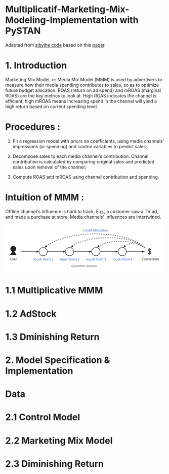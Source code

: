 # Multiplicatif-Marketing-Mix-Modeling-Implementation with PySTAN  
Adapted from [sibylhe code](https://github.com/sibylhe/mmm_stan?tab=readme-ov-file) based on this [paper](https://static.googleusercontent.com/media/research.google.com/en//pubs/archive/46001.pdf).  

# 1. Introduction
Marketing Mix Model, or Media Mix Model (MMM) is used by advertisers to measure how their media spending contributes to sales, so as to optimize future budget allocation. ROAS (return on ad spend) and mROAS (marginal ROAS) are the key metrics to look at. High ROAS indicates the channel is efficient, high mROAS means increasing spend in the channel will yield a high return based on current spending level.
# Procedures :  
1. Fit a regression model with priors on coefficients, using media channels' impressions (or spending) and control variables to predict sales;

2. Decompose sales to each media channel's contribution. Channel contribution is calculated by comparing original sales and predicted sales upon removal of the channel;

3. Compute ROAS and mROAS using channel contribution and spending.

# Intuition of MMM :
Offline channel's influence is hard to track. E.g., a customer saw a TV ad, and made a purchase at store.
Media channels' influences are intertwined.

![Customer journey](https://github.com/BOUGHANMIChaima/Multiplicatif-Marketing-Mix-Modeling-Implementation/blob/main/customer.png)

# 1.1 Multiplicative MMM
# 1.2 AdStock
# 1.3 Dminishing Return
# 2.  Model Specification & Implementation
# Data
# 2.1 Control Model
# 2.2 Marketing Mix Model
# 2.3 Diminishing Return
